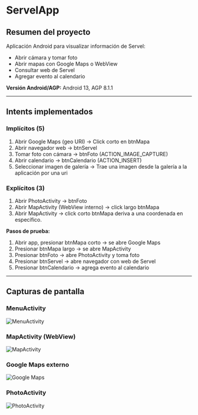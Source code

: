 # ServelApp

## Resumen del proyecto
Aplicación Android para visualizar información de Servel:
- Abrir cámara y tomar foto
- Abrir mapas con Google Maps o WebView
- Consultar web de Servel
- Agregar evento al calendario

**Versión Android/AGP:** Android 13, AGP 8.1.1

---

## Intents implementados

### Implícitos (5)
1. Abrir Google Maps (geo URI) → Click corto en btnMapa
2. Abrir navegador web → btnServel
3. Tomar foto con cámara → btnFoto (ACTION_IMAGE_CAPTURE)
4. Abrir calendario → btnCalendario (ACTION_INSERT)
5. Seleccionar imagen de galería → Trae una imagen desde la galería a la aplicación por una uri

### Explícitos (3)
1. Abrir PhotoActivity → btnFoto
2. Abrir MapActivity (WebView interno) → click largo btnMapa
3. Abrir MapActivity -> click corto btnMapa deriva a una coordenada en específico.

**Pasos de prueba:**
1. Abrir app, presionar btnMapa corto → se abre Google Maps
2. Presionar btnMapa largo → se abre MapActivity
3. Presionar btnFoto → abre PhotoActivity y toma foto
4. Presionar btnServel → abre navegador con web de Servel
5. Presionar btnCalendario → agrega evento al calendario

---

## Capturas de pantalla

### MenuActivity
![MenuActivity](main/app/src/main/assets/screenshots/menu.png)

### MapActivity (WebView)
![MapActivity](main/app/src/main/assets/screenshots/map_activity.png)

### Google Maps externo
![Google Maps](main/app/src/main/assets/screenshots/google_maps.png)

### PhotoActivity
![PhotoActivity](main/app/src/main/assets/screenshots/photo_activity.png)



